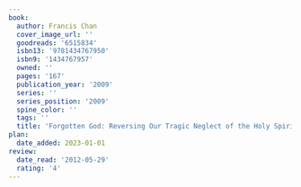 ```yaml
---
book:
  author: Francis Chan
  cover_image_url: ''
  goodreads: '6515834'
  isbn13: '9781434767950'
  isbn9: '1434767957'
  owned: ''
  pages: '167'
  publication_year: '2009'
  series: ''
  series_position: '2009'
  spine_color: ''
  tags: ''
  title: 'Forgotten God: Reversing Our Tragic Neglect of the Holy Spirit'
plan:
  date_added: 2023-01-01
review:
  date_read: '2012-05-29'
  rating: '4'
---
```

